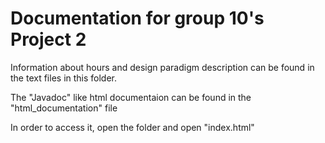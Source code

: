 # Documentation for group 10's Project 2   
Information about hours and design paradigm description can be found in the text files in this folder.  

The "Javadoc" like html documentaion can be found in the "html_documentation" file  

In order to access it, open the folder and open "index.html" 

